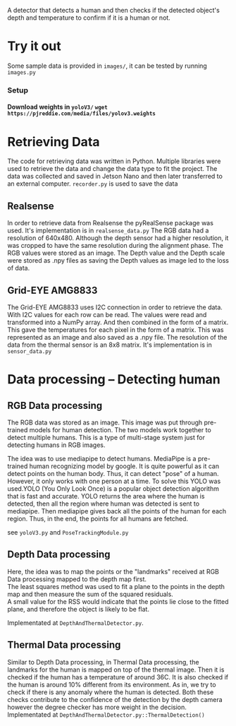 A detector that detects a human and then checks if the detected object's depth and temperature to confirm if it is a human or not.


# Try it out
Some sample data is provided in `images/`, it can be tested by running `images.py`

### Setup 
#### Download weights in `yoloV3/`  `wget https://pjreddie.com/media/files/yolov3.weights`

#  Retrieving Data
The code for retrieving data was written in Python. Multiple libraries were used to
retrieve the data and change the data type to fit the project. The data was collected and
saved in Jetson Nano and then later transferred to an external computer.
`recorder.py` is used to save the data
## Realsense
In order to retrieve data from Realsense the pyRealSense package was used. It's implementation is in `realsense_data.py`
The RGB data had a resolution of 640x480. Although the
depth sensor had a higher resolution, it was cropped to have the same resolution during
the alignment phase.
The RGB values were stored as an image. The Depth value and the Depth scale were
stored as .npy files as saving the Depth values as image led to the loss of data.


##  Grid-EYE AMG8833
The Grid-EYE AMG8833 uses I2C connection in order to retrieve the data. With I2C
values for each row can be read. The values were read and transformed into a NumPy
array. And then combined in the form of a matrix. This gave the temperatures for each
pixel in the form of a matrix. This was represented as an image and also saved as a .npy
file. The resolution of the data from the thermal sensor is an 8x8 matrix.
It's implementation is in `sensor_data.py`


# Data processing – Detecting human
##  RGB Data processing
The RGB data was stored as an image. This image was put through pre-trained models for human detection. 
The two models work together to detect multiple humans. This is a type of multi-stage system just for detecting humans in RGB images. 
 
The idea was to use mediapipe to detect humans. MediaPipe is a pre-trained human recognizing model by google. 
It is quite powerful as it can detect points on the human body. Thus, it can detect "pose" of a human. 
However, it only works with one person at a time. 
To solve this YOLO was used.YOLO (You Only Look Once) is a popular object detection algorithm that is fast and accurate. 
YOLO returns the area where the human is detected, then all the region where human was detected is sent to mediapipe. 
Then mediapipe gives back all the points of the human for each region. Thus, in the end, the points for all humans are fetched. 

see `yoloV3.py` and `PoseTrackingModule.py`




##  Depth Data processing
Here, the idea was to map the points or the "landmarks" received at RGB Data processing mapped to the depth map first.  
The least squares method was used to fit a plane to the points in the depth map and then measure the sum of the squared residuals.  
A small value for the RSS would indicate that the points lie close to the fitted plane, and therefore the object is likely to be flat. 
 
Implementated at `DepthAndThermalDetector.py`.


## Thermal Data processing
Similar to Depth Data processing, in Thermal Data processing, the landmarks for the human is mapped on top of the thermal image.
Then it is checked if the human has a temperature of around 36C. 
It is also checked if the human is around 10% different from its environment. As in, we try to check if there is any anomaly where the human is detected.
Both these checks contribute to the confidence of the detection by the depth camera however the degree checker has more weight in the decision. 
Implementated at `DepthAndThermalDetector.py::ThermalDetection()`
